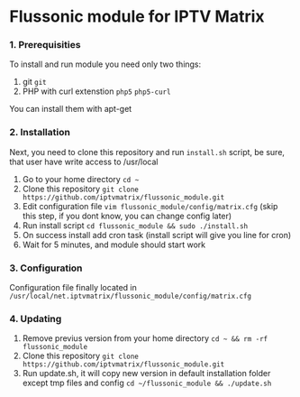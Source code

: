 # Flussonic module for IPTV Matrix

### 1. Prerequisities
  To install and run module you need only two things: 
  1. git `git`
  2. PHP with curl extenstion `php5` `php5-curl`

You can install them with apt-get

### 2. Installation
Next, you need to clone this repository and run `install.sh` script, be sure, that user have write access to /usr/local

1. Go to your home directory `cd ~`
2. Clone this repository `git clone https://github.com/iptvmatrix/flussonic_module.git`
3. Edit configuration file `vim flussonic_module/config/matrix.cfg` (skip this step, if you dont know, you can change config later)
4. Run install script `cd flussonic_module && sudo ./install.sh`
5. On success install add cron task (install script will give you line for cron)
6. Wait for 5 minutes, and module should start work

### 3. Configuration

Configuration file finally located in `/usr/local/net.iptvmatrix/flussonic_module/config/matrix.cfg`

### 4. Updating

1. Remove previus version from your home directory `cd ~ && rm -rf flussonic_module`
2. Clone this repository `git clone https://github.com/iptvmatrix/flussonic_module.git`
3. Run update.sh, it will copy new version in default installation folder except tmp files and config `cd ~/flussonic_module && ./update.sh`
